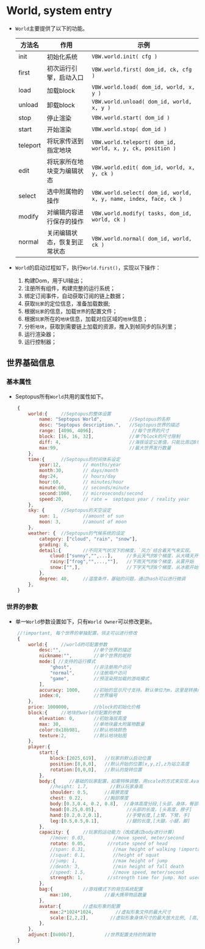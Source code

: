 # World, system entry

* `World`主要提供了以下的功能。

    | 方法名 | 作用 | 示例 |
    | --- | --- | --- |
    | init | 初始化系统 |  `VBW.world.init( cfg )` |
    | first | 初次运行引擎，启动入口 | `VBW.world.first( dom_id, ck, cfg )` |
    | load | 加载block |  `VBW.world.load( dom_id, world, x, y )` |
    | unload | 卸载block | `VBW.world.unload( dom_id, world, x, y )` |
    | stop | 停止渲染 | `VBW.world.start( dom_id )` |
    | start | 开始渲染 | `VBW.world.stop( dom_id )` |
    | teleport | 将玩家传送到指定地块 | `VBW.world.teleport( dom_id, world, x, y, ck, position )` |
    | edit | 将玩家所在地块变为编辑状态 | `VBW.world.edit( dom_id, world, x, y, ck )` |
    | select | 选中附属物的操作 | `VBW.world.select( dom_id, world, x, y, name, index, face, ck )` |
    | modify | 对编辑内容进行保存的操作 | `VBW.world.modify( tasks, dom_id, world, ck )` |
    | normal | 关闭编辑状态，恢复到正常状态 | `VBW.world.normal( dom_id, world, ck )` |

* `World`的启动过程如下，执行`World.first()`，实现以下操作：
    1. 构建Dom，用于UI输出；
    2. 注册所有组件，构建完整的运行系统；
    3. 绑定订阅事件，自动获取订阅的链上数据；
    4. 获取`玩家`的定位信息，准备加载数据;
    5. 根据`玩家`的信息，加载`世界`的配置文件；
    6. 根据`玩家`所在的`地块`信息，加载对应区域的`地块`信息；
    7. 分析`地块`，获取到需要链上加载的资源，推入到帧同步的队列里；
    8. 运行渲染器；
    9. 运行控制器；

## 世界基础信息

### 基本属性

* Septopus所有`World`共用的属性如下。

```Javascript
    {
        world:{     //Septopus的整体设置
            name: "Septopus World",          //Septopus的名称
            desc: "Septopus description.",   //Septopus世界的描述
            range: [4096, 4096],              //每个世界的尺寸 
            block: [16, 16, 32],             //单个block的尺寸限制
            diff: 4,                         //海拔设定公差值，只能比周边8块的均值升高的值
            max:99,                          //最大世界发行数量
        },
        time:{      //Septopus的时间体系设定
            year:12,        // months/year
            month:30,       // days/month
            day:24,         // hours/day
            hour:60,        // minutes/hour
            minute:60,      // seconds/minute
            second:1000,    // microseconds/second
            speed:20,       // rate =  septopus year / reality year
        },
        sky: {      //Septopus的天空设定
            sun: 1,         //amount of sun
            moon: 3,        //amount of moon
        },
        weather: {  //Septopus的气候系统的设定
            category: ["cloud", "rain", "snow"],
            grading: 8,
            detail:{        //不同天气状况下的梯度，`风力`结合着天气来实现。
                cloud:["sunny","",...],     //多云天气的8个梯度，从大晴天开始
                rainy:["frog","",...,""],   //下雨天气的8个梯度，从雾开始
                snow:["",],                 //下学天气的8个梯度，从冰雹开始
            },
            degree: 40,     //温度条件，基础的问题，通过hash可以进行微调
        },        
    }
```

### 世界的参数

* 单一`World`参数设置如下，只有`World Owner`可以修改更新。

```Javascript
    //!important, 每个世界的单独配置，领主可以进行修改
    {
        world:{     //world的可配置参数
            desc:"",            //单个世界的描述
            nickname:"",        //单个世界的昵称
            mode:[ //支持的运行模式
                "ghost",        //非注册用户访问
                "normal",       //注册用户访问
                "game",         //预渲染预加载的游戏模式
            ],     
            accuracy: 1000,     //初始的显示尺寸支持。默认单位为m，这里是转换成mm来显示
            index:0,            //世界编号
        },
        price: 1000000,         //block的初始化价格
        block:{     //地块的world可配置的参数
            elevation: 0,       //初始海拔高度
            max: 30,            //单地块最大附属物数量
            color:0x10b981,     //默认地块颜色
            texture:2,          //默认地块贴图
        },
        player:{
            start:{
                block:[2025,619],   //玩家的默认启动位置
                position:[8,8,0],   //默认开始的位置[x,y,z],z为站立高度
                rotation:[0,0,0],   //默认的旋转位置
            },
            body:{     //基础的玩家配置，如需特殊调整，用scale的方式来实现.Avatar里需要有这些参数，不存在的话，就用这个配置
                //height: 1.7,        //默认玩家身高
                shoulder: 0.5,      //肩膀宽度
                chest: 0.22,        //胸部厚度
                body:[0.3,0.4, 0.2, 0.8],  //身体高度分段,[头部，身体，臀部，腿部]
                head:[0.25,0.05],           //头部的长度，[头高度，脖子]
                hand:[0.2,0.2,0.1],         //手臂长度,[上臂，下臂，手]
                leg:[0.5,0.5,0.1],          //腿的长度,[大腿，小腿，脚]
            },
            capacity: {     //玩家的运动能力（改成通过body进行计算）
                //move: 0.03,          //move speed, meter/second
                rotate: 0.05,        //rotate speed of head
                //span: 0.31,          //max height of walking !important 这个后面需要根据玩家身体尺寸进行计算
                //squat: 0.1,          //height of squat
                //jump: 1,             //max height of jump
                //death: 3,            //min height of fall death
                //speed: 1.5,          //move speed, meter/second
                strength: 1,         //strength time for jump. Not used yet.
            },
            bag:{           //游戏模式下的背包系统配置
                max:100,            //最大携带物品数量
            },
            avatar:{        //虚拟形象的配置
                max:2*1024*1024,        //虚拟形象文件的最大尺寸
                scale:[2,2,2],        //虚拟形象身体尺寸的最大放大比例, [高,宽,深]
            },
        },
        adjunct:[0x00b7],           //世界配置支持的附属物
    }
```